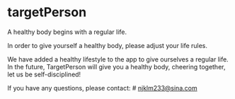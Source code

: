 # targetPerson


A healthy body begins with a regular life.

In order to give yourself a healthy body, please adjust your life rules.

We have added a healthy lifestyle to the app to give ourselves a regular life. In the future, TargetPerson will give you a healthy body, cheering together, let us be self-disciplined!

If you have any questions, please contact: # njklm233@sina.com
